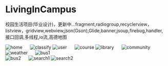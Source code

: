# LivingInCampus
校园生活项目(毕业设计)，更新中...fragment,radiogroup,recyclerview，listview，gridview,webview,json(Gson),Glide,banner,jsoup,firebug,handler,接口回调,多线程,io流,高德地图
 
![home](https://github.com/DulCoder/LivingInCampus/blob/master/app/src/main/readme/home01.png)&nbsp;&nbsp;&nbsp;&nbsp;&nbsp;&nbsp;![classify](https://github.com/DulCoder/LivingInCampus/blob/master/app/src/main/readme/classify01.png) 
![user](https://github.com/DulCoder/LivingInCampus/blob/master/app/src/main/readme/user01.png)&nbsp;&nbsp;&nbsp;&nbsp;&nbsp;&nbsp;![course](https://github.com/DulCoder/LivingInCampus/blob/master/app/src/main/readme/course01.png) 
![library](https://github.com/DulCoder/LivingInCampus/blob/master/app/src/main/readme/library01.png)&nbsp;&nbsp;&nbsp;&nbsp;&nbsp;&nbsp;![community](https://github.com/DulCoder/LivingInCampus/blob/master/app/src/main/readme/community01.png) 
![weather](https://github.com/DulCoder/LivingInCampus/blob/master/app/src/main/readme/weather01.png)&nbsp;&nbsp;&nbsp;&nbsp;&nbsp;&nbsp;![bus1](https://github.com/DulCoder/LivingInCampus/blob/master/app/src/main/readme/bus01.png)  
![bus2](https://github.com/DulCoder/LivingInCampus/blob/master/app/src/main/readme/bus02.png)&nbsp;&nbsp;&nbsp;&nbsp;&nbsp;&nbsp;![search1](https://github.com/DulCoder/LivingInCampus/blob/master/app/src/main/readme/search01.png) 
![search2](https://github.com/DulCoder/LivingInCampus/blob/master/app/src/main/readme/search02.png)

